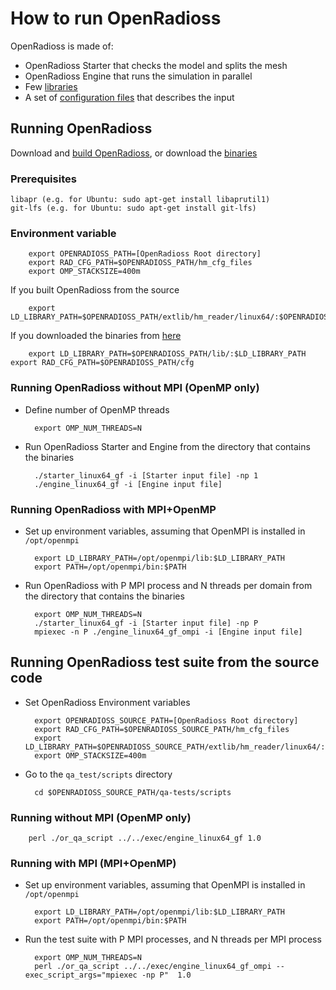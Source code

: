 # How to run OpenRadioss

OpenRadioss is made of:

* OpenRadioss Starter that checks the model and splits the mesh
* OpenRadioss Engine that runs the simulation in parallel
* Few [libraries](https://github.com/OpenRadioss/OpenRadioss/tree/main/extlib)
* A set of [configuration files](https://github.com/OpenRadioss/OpenRadioss/tree/main/hm_cfg_files) that describes the input 

## Running OpenRadioss
Download and [build OpenRadioss](https://github.com/OpenRadioss/OpenRadioss/blob/main/HOWTO.md), or download the [binaries](https://github.com/OpenRadioss/OpenRadioss/releases)

### Prerequisites
        
	libapr (e.g. for Ubuntu: sudo apt-get install libaprutil1)
	git-lfs (e.g. for Ubuntu: sudo apt-get install git-lfs)


### Environment variable

        export OPENRADIOSS_PATH=[OpenRadioss Root directory]
        export RAD_CFG_PATH=$OPENRADIOSS_PATH/hm_cfg_files
        export OMP_STACKSIZE=400m
        
If you built OpenRadioss from the source
 
        export LD_LIBRARY_PATH=$OPENRADIOSS_PATH/extlib/hm_reader/linux64/:$OPENRADIOSS_PATH/extlib/h3d/lib/linux64/:$LD_LIBRARY_PATH
        
If you downloaded the binaries from [here](https://github.com/OpenRadioss/OpenRadioss/releases)

        export LD_LIBRARY_PATH=$OPENRADIOSS_PATH/lib/:$LD_LIBRARY_PATH
	export RAD_CFG_PATH=$OPENRADIOSS_PATH/cfg

### Running OpenRadioss without MPI (OpenMP only)

* Define number of OpenMP threads

        export OMP_NUM_THREADS=N

* Run OpenRadioss Starter and Engine from the directory that contains the binaries

        ./starter_linux64_gf -i [Starter input file] -np 1       
        ./engine_linux64_gf -i [Engine input file]
 
### Running OpenRadioss with MPI+OpenMP

* Set up environment variables, assuming that OpenMPI is installed in `/opt/openmpi`

        export LD_LIBRARY_PATH=/opt/openmpi/lib:$LD_LIBRARY_PATH
        export PATH=/opt/openmpi/bin:$PATH

* Run OpenRadioss with P MPI process and N threads per domain from the directory that contains the binaries

        export OMP_NUM_THREADS=N
        ./starter_linux64_gf -i [Starter input file] -np P        
        mpiexec -n P ./engine_linux64_gf_ompi -i [Engine input file]


## Running OpenRadioss test suite from the source code

* Set OpenRadioss Environment variables

        export OPENRADIOSS_SOURCE_PATH=[OpenRadioss Root directory]
        export RAD_CFG_PATH=$OPENRADIOSS_SOURCE_PATH/hm_cfg_files
        export LD_LIBRARY_PATH=$OPENRADIOSS_SOURCE_PATH/extlib/hm_reader/linux64/:$OPENRADIOSS_SOURCE_PATH/extlib/h3d/lib/linux64/:$LD_LIBRARY_PATH
        export OMP_STACKSIZE=400m

* Go to the `qa_test/scripts` directory

        cd $OPENRADIOSS_SOURCE_PATH/qa-tests/scripts

### Running without MPI (OpenMP only)

        perl ./or_qa_script ../../exec/engine_linux64_gf 1.0

### Running with MPI (MPI+OpenMP)

* Set up environment variables, assuming that OpenMPI is installed in `/opt/openmpi`

        export LD_LIBRARY_PATH=/opt/openmpi/lib:$LD_LIBRARY_PATH
        export PATH=/opt/openmpi/bin:$PATH

* Run the test suite with P MPI processes, and N threads per MPI process

        export OMP_NUM_THREADS=N
        perl ./or_qa_script ../../exec/engine_linux64_gf_ompi --exec_script_args="mpiexec -np P"  1.0
